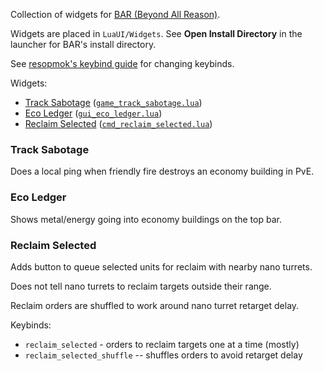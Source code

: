 Collection of widgets for [BAR (Beyond All Reason)](https://www.beyondallreason.info/).

Widgets are placed in `LuaUI/Widgets`. See **Open Install Directory** in the launcher for BAR's install directory.

See [resopmok's keybind guide](https://github.com/resopmok/BAR_uikeys_collections/blob/main/keybind-guide.md) for changing keybinds.

Widgets:
* [Track Sabotage](#track-sabotage) ([`game_track_sabotage.lua`](https://raw.githubusercontent.com/manshanko/bar-widgets/main/game_track_sabotage.lua))
* [Eco Ledger](#eco-ledger) ([`gui_eco_ledger.lua`](https://raw.githubusercontent.com/manshanko/bar-widgets/main/gui_eco_ledger.lua))
* [Reclaim Selected](#reclaim-selected) ([`cmd_reclaim_selected.lua`](https://raw.githubusercontent.com/manshanko/bar-widgets/main/cmd_reclaim_selected.lua))



### Track Sabotage

Does a local ping when friendly fire destroys an economy building in PvE.



### Eco Ledger

Shows metal/energy going into economy buildings on the top bar.



### Reclaim Selected

Adds button to queue selected units for reclaim with nearby nano turrets.

Does not tell nano turrets to reclaim targets outside their range.

Reclaim orders are shuffled to work around nano turret retarget delay.

Keybinds:
* `reclaim_selected` - orders to reclaim targets one at a time (mostly)
* `reclaim_selected_shuffle` -- shuffles orders to avoid retarget delay
